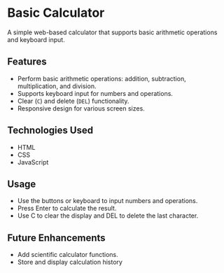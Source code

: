 # Basic Calculator

A simple web-based calculator that supports basic arithmetic operations and keyboard input.

## Features
- Perform basic arithmetic operations: addition, subtraction, multiplication, and division.
- Supports keyboard input for numbers and operations.
- Clear (`C`) and delete (`DEL`) functionality.
- Responsive design for various screen sizes.

## Technologies Used
- HTML
- CSS
- JavaScript

## Usage
- Use the buttons or keyboard to input numbers and operations.
- Press Enter to calculate the result.
- Use C to clear the display and DEL to delete the last character.

## Future Enhancements
- Add scientific calculator functions.
- Store and display calculation history

